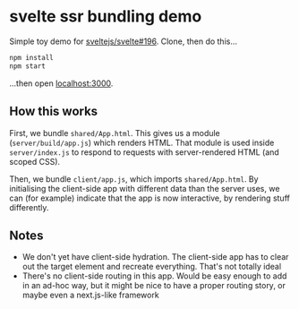 # svelte ssr bundling demo

Simple toy demo for [sveltejs/svelte#196](https://github.com/sveltejs/svelte/issues/196). Clone, then do this...

```bash
npm install
npm start
```

...then open [localhost:3000](http://localhost:3000).


## How this works

First, we bundle `shared/App.html`. This gives us a module (`server/build/app.js`) which renders HTML. That module is used inside `server/index.js` to respond to requests with server-rendered HTML (and scoped CSS).

Then, we bundle `client/app.js`, which imports `shared/App.html`. By initialising the client-side app with different data than the server uses, we can (for example) indicate that the app is now interactive, by rendering stuff differently.


## Notes

* We don't yet have client-side hydration. The client-side app has to clear out the target element and recreate everything. That's not totally ideal
* There's no client-side routing in this app. Would be easy enough to add in an ad-hoc way, but it might be nice to have a proper routing story, or maybe even a next.js-like framework

